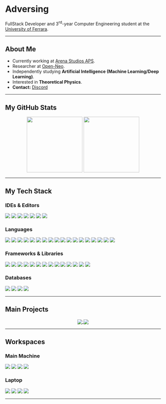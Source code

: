 # Adversing

FullStack Developer and $3^{\text{rd}}$-year Computer Engineering student at the [University of Ferrara](https://www.unife.it/en).

---

## About Me

-   Currently working at [Arena Studios APS](https://github.com/ArenaCraft).
-   Researcher at [Open-Neo](https://github.com/Open-Neo).
-   Independently studying **Artificial Intelligence (Machine Learning/Deep Learning)**.
-   Interested in **Theoretical Physics**.
-   **Contact:** [Discord](https://discord.com/users/369846142025859082)

---

## My GitHub Stats

<p align="center">
  <img height="180em" src="https://streak-stats.demolab.com?user=Adversing&show_icons=true&hide_border=true&&count_private=true&include_all_commits=true&theme=transparent" /> 
  <img height="180em" src="https://github-readme-stats.vercel.app/api/top-langs/?username=Adversing&include_all_commits=true&theme=transparent&hide_border=true&layout=compact"/>
</p>

---

## My Tech Stack

### IDEs & Editors
<p>
  <img src="https://img.shields.io/badge/IntelliJ%20IDEA-000000.svg?style=for-the-badge&logo=intellij-idea&logoColor=yellow"/>
  <img src="https://img.shields.io/badge/Rider-000000.svg?style=for-the-badge&logo=Rider&logoColor=white"/>
  <img src="https://img.shields.io/badge/CLion-000000.svg?style=for-the-badge&logo=clion&logoColor=white"/>
  <img src="https://img.shields.io/badge/PyCharm-000000.svg?style=for-the-badge&logo=pycharm&logoColor=black"/>
  <img src="https://img.shields.io/badge/Visual%20Studio-5C2D91.svg?style=for-the-badge&logo=visual-studio&logoColor=white"/>
  <img src="https://img.shields.io/badge/Visual%20Studio%20Code-0078d7.svg?style=for-the-badge&logo=visual-studio-code&logoColor=white"/>
  <img src="https://img.shields.io/badge/Notepad++-90E59A.svg?style=for-the-badge&logo=notepad%2b%2b&logoColor=black"/>
</p>

### Languages
<p>
  <img src="https://img.shields.io/badge/ASM-A0A0A0.svg?style=for-the-badge&logo=assemblyscript&logoColor=black"/>
  <img src="https://img.shields.io/badge/Fortran-%23734F96.svg?style=for-the-badge&logo=fortran&logoColor=white"/>
  <img src="https://img.shields.io/badge/C-A8B9CC.svg?style=for-the-badge&logo=c&logoColor=black"/>
  <img src="https://img.shields.io/badge/C%23-512BD4.svg?style=for-the-badge&logo=c-sharp&logoColor=white"/>
  <img src="https://img.shields.io/badge/C++-%2300599C.svg?style=for-the-badge&logo=c%2B%2B&logoColor=white"/>
  <img src="https://img.shields.io/badge/Rust-DEA584.svg?style=for-the-badge&logo=rust&logoColor=black"/>
  <img src="https://img.shields.io/badge/Java-%23ED8B00.svg?style=for-the-badge&logo=openjdk&logoColor=white"/>
  <img src="https://img.shields.io/badge/Kotlin-%237F52FF.svg?style=for-the-badge&logo=kotlin&logoColor=white"/>
  <img src="https://img.shields.io/badge/Scala-%23DC322F.svg?style=for-the-badge&logo=scala&logoColor=white"/>
  <img src="https://img.shields.io/badge/Python-3776AB.svg?style=for-the-badge&logo=python&logoColor=white"/>
  <img src="https://img.shields.io/badge/Lua-%232C2D72.svg?style=for-the-badge&logo=lua&logoColor=white"/>
  <img src="https://img.shields.io/badge/PHP-%23777BB4.svg?style=for-the-badge&logo=php&logoColor=white"/>
  <img src="https://img.shields.io/badge/HTML5-%23E34F26.svg?style=for-the-badge&logo=html5&logoColor=white"/>
  <img src="https://img.shields.io/badge/JavaScript-%23F7DF1E.svg?style=for-the-badge&logo=javascript&logoColor=black"/>
  <img src="https://img.shields.io/badge/TypeScript-%233178C6.svg?style=for-the-badge&logo=typescript&logoColor=white"/>
  <img src="https://img.shields.io/badge/Node.js-339933.svg?style=for-the-badge&logo=nodedotjs&logoColor=white"/>
  <img src="https://img.shields.io/badge/CSS3-%231572B6.svg?style=for-the-badge&logo=css3&logoColor=white"/>
  <img src="https://img.shields.io/badge/LaTeX-%23008080.svg?style=for-the-badge&logo=latex&logoColor=white"/>
</p>

### Frameworks & Libraries
<p>
  <img src="https://img.shields.io/badge/.NET-512BD4.svg?style=for-the-badge&logo=dotnet&logoColor=white"/>
  <img src="https://img.shields.io/badge/SpringBoot-6DB33F.svg?style=for-the-badge&logo=springboot&logoColor=white"/>
  <img src="https://img.shields.io/badge/Hibernate-59666C.svg?style=for-the-badge&logo=Hibernate&logoColor=white"/>
  <img src="https://img.shields.io/badge/Bootstrap-%237952B3.svg?style=for-the-badge&logo=bootstrap&logoColor=white"/>
  <img src="https://img.shields.io/badge/React-%2361DAFB.svg?style=for-the-badge&logo=react&logoColor=black"/>
  <img src="https://img.shields.io/badge/Laravel-%23FF2D20.svg?style=for-the-badge&logo=laravel&logoColor=white"/>
  <img src="https://img.shields.io/badge/Next.js-000000.svg?style=for-the-badge&logo=nextdotjs&logoColor=white"/>
  <img src="https://img.shields.io/badge/Vite-%23646CFF.svg?style=for-the-badge&logo=vite&logoColor=white"/>
  <img src="https://img.shields.io/badge/Vue.js-%234FC08D.svg?style=for-the-badge&logo=vuedotjs&logoColor=white"/>
  <img src="https://img.shields.io/badge/Tailwind%20CSS-%2306B6D4.svg?style=for-the-badge&logo=tailwindcss&logoColor=white"/>
  <img src="https://img.shields.io/badge/TensorFlow-%23FF6F00.svg?style=for-the-badge&logo=TensorFlow&logoColor=white"/>
  <img src="https://img.shields.io/badge/PyTorch-%23EE4C2C.svg?style=for-the-badge&logo=PyTorch&logoColor=white"/>
  <img src="https://img.shields.io/badge/scikit--learn-%23F7931E.svg?style=for-the-badge&logo=scikit-learn&logoColor=white"/>
  <img src="https://img.shields.io/badge/Qiskit-%236929C4.svg?style=for-the-badge&logo=Qiskit&logoColor=white"/>
</p>

### Databases
<p>
  <img src="https://img.shields.io/badge/MongoDB-%234EA94B.svg?style=for-the-badge&logo=mongodb&logoColor=white"/>
  <img src="https://img.shields.io/badge/MySQL-%234479A1.svg?style=for-the-badge&logo=mysql&logoColor=white"/>
  <img src="https://img.shields.io/badge/SQLite-%23003B57.svg?style=for-the-badge&logo=sqlite&logoColor=white"/>
  <img src="https://img.shields.io/badge/PostgreSQL-%234169E1.svg?style=for-the-badge&logo=postgresql&logoColor=white"/>
</p>

---

## Main Projects

<p align="center">
  <a href="https://github.com/brain4j-org/brain4j">
    <img align="center" src="https://github-readme-stats.vercel.app/api/pin/?username=brain4j-org&repo=brain4j&hide_border=true&theme=transparent&description_lines_count=1"/>
  </a>
  <a href="https://github.com/Adversing/Libra">
    <img align="center" src="https://github-readme-stats.vercel.app/api/pin/?username=Adversing&repo=Libra&hide_border=true&theme=transparent&description_lines_count=1"/>
  </a>
</p>

---

## Workspaces

### Main Machine
<p>
  <img src="https://img.shields.io/badge/CPU-AMD_Ryzen_9_5900X-ef0707?logo=amd&logoColor=fff"/>
  <img src="https://img.shields.io/badge/GPU-NVIDIA_RTX_4070_SUPER-76B900?logo=nvidia&logoColor=fff"/>
  <img src="https://img.shields.io/badge/RAM-32GB-0078D4?logoColor=fff"/>
  <img src="https://img.shields.io/badge/SSD-2TB-000?logoColor=fff"/>
</p>

### Laptop
<p>
  <img src="https://img.shields.io/badge/CPU-AMD_Ryzen_5_4600H-ef0707?logo=amd&logoColor=fff"/>
  <img src="https://img.shields.io/badge/GPU-NVIDIA_GTX_1650Ti-76B900?logo=nvidia&logoColor=fff"/>
  <img src="https://img.shields.io/badge/RAM-8GB-0078D4?logoColor=fff"/>
  <img src="https://img.shields.io/badge/SSD-500GB-000?logoColor=fff"/>
</p>

---
